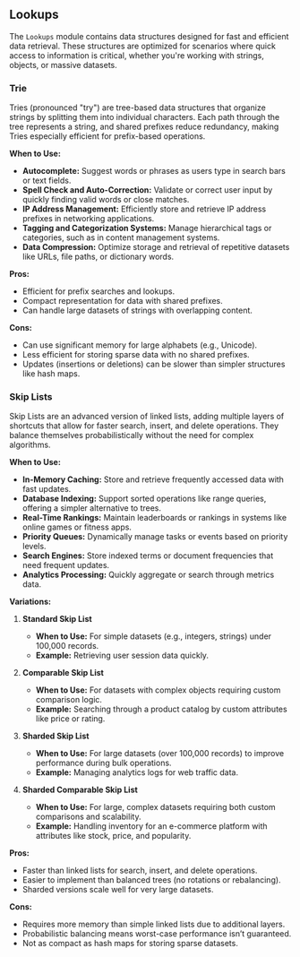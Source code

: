 
## Lookups

The `Lookups` module contains data structures designed for fast and efficient data retrieval. These structures are optimized for scenarios where quick access to information is critical, whether you're working with strings, objects, or massive datasets.

### Trie

Tries (pronounced "try") are tree-based data structures that organize strings by splitting them into individual characters. Each path through the tree represents a string, and shared prefixes reduce redundancy, making Tries especially efficient for prefix-based operations.

**When to Use:**
- **Autocomplete:** Suggest words or phrases as users type in search bars or text fields.  
- **Spell Check and Auto-Correction:** Validate or correct user input by quickly finding valid words or close matches.  
- **IP Address Management:** Efficiently store and retrieve IP address prefixes in networking applications.  
- **Tagging and Categorization Systems:** Manage hierarchical tags or categories, such as in content management systems.  
- **Data Compression:** Optimize storage and retrieval of repetitive datasets like URLs, file paths, or dictionary words.

**Pros:**
- Efficient for prefix searches and lookups.  
- Compact representation for data with shared prefixes.  
- Can handle large datasets of strings with overlapping content.

**Cons:**
- Can use significant memory for large alphabets (e.g., Unicode).  
- Less efficient for storing sparse data with no shared prefixes.  
- Updates (insertions or deletions) can be slower than simpler structures like hash maps.

### Skip Lists

Skip Lists are an advanced version of linked lists, adding multiple layers of shortcuts that allow for faster search, insert, and delete operations. They balance themselves probabilistically without the need for complex algorithms.

**When to Use:**
- **In-Memory Caching:** Store and retrieve frequently accessed data with fast updates.  
- **Database Indexing:** Support sorted operations like range queries, offering a simpler alternative to trees.  
- **Real-Time Rankings:** Maintain leaderboards or rankings in systems like online games or fitness apps.  
- **Priority Queues:** Dynamically manage tasks or events based on priority levels.  
- **Search Engines:** Store indexed terms or document frequencies that need frequent updates.  
- **Analytics Processing:** Quickly aggregate or search through metrics data.

**Variations:**
1. **Standard Skip List**  
   - **When to Use:** For simple datasets (e.g., integers, strings) under 100,000 records.  
   - **Example:** Retrieving user session data quickly.

2. **Comparable Skip List**  
   - **When to Use:** For datasets with complex objects requiring custom comparison logic.  
   - **Example:** Searching through a product catalog by custom attributes like price or rating.

3. **Sharded Skip List**  
   - **When to Use:** For large datasets (over 100,000 records) to improve performance during bulk operations.  
   - **Example:** Managing analytics logs for web traffic data.

4. **Sharded Comparable Skip List**  
   - **When to Use:** For large, complex datasets requiring both custom comparisons and scalability.  
   - **Example:** Handling inventory for an e-commerce platform with attributes like stock, price, and popularity.

**Pros:**
- Faster than linked lists for search, insert, and delete operations.  
- Easier to implement than balanced trees (no rotations or rebalancing).  
- Sharded versions scale well for very large datasets.  

**Cons:**
- Requires more memory than simple linked lists due to additional layers.  
- Probabilistic balancing means worst-case performance isn’t guaranteed.  
- Not as compact as hash maps for storing sparse datasets.